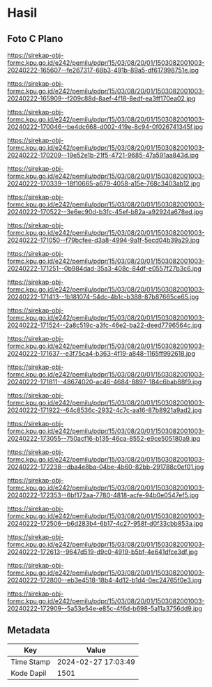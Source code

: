 # Hasil

## Foto C Plano

https://sirekap-obj-formc.kpu.go.id/e242/pemilu/pdpr/15/03/08/20/01/1503082001003-20240222-165607--fe267317-68b3-491b-89a5-df617998751e.jpg

https://sirekap-obj-formc.kpu.go.id/e242/pemilu/pdpr/15/03/08/20/01/1503082001003-20240222-165909--f209c88d-8aef-4f18-8edf-ea3ff170ea02.jpg

https://sirekap-obj-formc.kpu.go.id/e242/pemilu/pdpr/15/03/08/20/01/1503082001003-20240222-170046--be4dc668-d002-419e-8c94-0f026741345f.jpg

https://sirekap-obj-formc.kpu.go.id/e242/pemilu/pdpr/15/03/08/20/01/1503082001003-20240222-170209--19e52e1b-21f5-4721-9685-47a591aa843d.jpg

https://sirekap-obj-formc.kpu.go.id/e242/pemilu/pdpr/15/03/08/20/01/1503082001003-20240222-170339--18f10665-a679-4058-a15e-768c3403ab12.jpg

https://sirekap-obj-formc.kpu.go.id/e242/pemilu/pdpr/15/03/08/20/01/1503082001003-20240222-170522--3e6ec90d-b3fc-45ef-b82a-a92924a678ed.jpg

https://sirekap-obj-formc.kpu.go.id/e242/pemilu/pdpr/15/03/08/20/01/1503082001003-20240222-171050--f79bcfee-d3a8-4994-9a1f-5ecd04b39a29.jpg

https://sirekap-obj-formc.kpu.go.id/e242/pemilu/pdpr/15/03/08/20/01/1503082001003-20240222-171251--0b984dad-35a3-408c-84df-e0557f27b3c6.jpg

https://sirekap-obj-formc.kpu.go.id/e242/pemilu/pdpr/15/03/08/20/01/1503082001003-20240222-171413--1b181074-54dc-4b1c-b388-87b87665ce65.jpg

https://sirekap-obj-formc.kpu.go.id/e242/pemilu/pdpr/15/03/08/20/01/1503082001003-20240222-171524--2a8c519c-a3fc-46e2-ba22-deed7796564c.jpg

https://sirekap-obj-formc.kpu.go.id/e242/pemilu/pdpr/15/03/08/20/01/1503082001003-20240222-171637--e3f75ca4-b363-4f19-a848-1165ff992618.jpg

https://sirekap-obj-formc.kpu.go.id/e242/pemilu/pdpr/15/03/08/20/01/1503082001003-20240222-171811--48674020-ac46-4684-8897-184c6bab88f9.jpg

https://sirekap-obj-formc.kpu.go.id/e242/pemilu/pdpr/15/03/08/20/01/1503082001003-20240222-171922--64c8536c-2932-4c7c-aa16-87b8921a9ad2.jpg

https://sirekap-obj-formc.kpu.go.id/e242/pemilu/pdpr/15/03/08/20/01/1503082001003-20240222-173055--750acf16-b135-46ca-8552-e9ce505180a9.jpg

https://sirekap-obj-formc.kpu.go.id/e242/pemilu/pdpr/15/03/08/20/01/1503082001003-20240222-172238--dba4e8ba-04be-4b60-82bb-291788c0ef01.jpg

https://sirekap-obj-formc.kpu.go.id/e242/pemilu/pdpr/15/03/08/20/01/1503082001003-20240222-172353--6bf172aa-7780-4818-acfe-94b0e0547ef5.jpg

https://sirekap-obj-formc.kpu.go.id/e242/pemilu/pdpr/15/03/08/20/01/1503082001003-20240222-172506--b6d283b4-6b17-4c27-958f-d0f33cbb853a.jpg

https://sirekap-obj-formc.kpu.go.id/e242/pemilu/pdpr/15/03/08/20/01/1503082001003-20240222-172613--9647d519-d9c0-4919-b5bf-4e641dfce3df.jpg

https://sirekap-obj-formc.kpu.go.id/e242/pemilu/pdpr/15/03/08/20/01/1503082001003-20240222-172800--eb3e4518-18b4-4d12-b1d4-0ec24765f0e3.jpg

https://sirekap-obj-formc.kpu.go.id/e242/pemilu/pdpr/15/03/08/20/01/1503082001003-20240222-172909--5a53e54e-e85c-4f6d-b698-5a11a3756dd9.jpg


## Metadata

| Key        | Value               |
| ---------- | ------------------- |
| Time Stamp | 2024-02-27 17:03:49 |
| Kode Dapil | 1501                |



